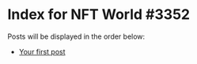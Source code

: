 # Index for NFT World #3352
Posts will be displayed in the order below:

- [Your first post](./001-first.md)

